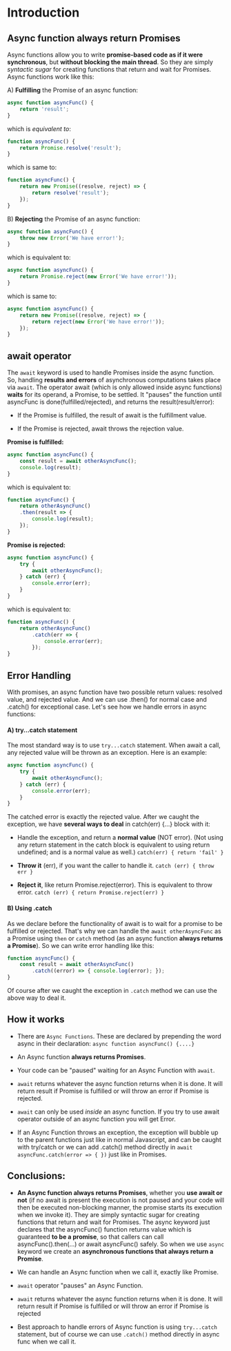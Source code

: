 # Introduction

## Async function always return Promises 

Async functions allow you to write **promise-based code as if it were synchronous**, but **without blocking the main thread**.  So they are simply *syntactic sugar* for creating functions that return and wait for Promises. Async functions work like this:

A) **Fulfilling** the Promise of an async function:

```js
async function asyncFunc() {
    return 'result';
}
```

which is *equivalent to*:

```js
function asyncFunc() {
    return Promise.resolve('result');
}
```
which is same to:

```js
function asyncFunc() {
    return new Promise((resolve, reject) => {
        return resolve('result');
    });
}
```

B) **Rejecting** the Promise of an async function:

```js
async function asyncFunc() {
    throw new Error('We have error!');
}
```

which is equivalent to:


```js
async function asyncFunc() {
    return Promise.reject(new Error('We have error!'));
}
```

which is same to:

```js
async function asyncFunc() {
    return new Promise((resolve, reject) => {
        return reject(new Error('We have error!'));
    });
}
```


## await operator

The `await` keyword is used to handle Promises inside the async function. So, handling **results and errors** of asynchronous computations takes place via `await`. The operator await (which is only allowed inside async functions) **waits** for its operand, a Promise, to be settled. It "pauses" the function until asyncFunc is done(fulfilled/rejected), and returns the result(result/error):

 - If the Promise is fulfilled, the result of await is the fulfillment value.

 - If the Promise is rejected, await throws the rejection value.

**Promise is fulfilled:**

```js
async function asyncFunc() {
    const result = await otherAsyncFunc();
    console.log(result);
}
```

which is equivalent to:

```js
function asyncFunc() {
    return otherAsyncFunc()
    .then(result => {
        console.log(result);
    });
}
```

**Promise is rejected:**

```js
async function asyncFunc() {
    try {
        await otherAsyncFunc();
    } catch (err) {
        console.error(err);
    }
}
```

which is equivalent to:

```js
function asyncFunc() {
    return otherAsyncFunc()
        .catch(err => {
            console.error(err);
        });
}
```

## Error Handling

With promises, an async function have two possible return values: resolved value, and rejected value. And we can use .then() for normal case and .catch() for exceptional case. Let's see how we handle errors in async functions:

#### A) try…catch statement

The most standard way is to use `try...catch` statement. When await a call, any rejected value will be thrown as an exception. Here is an example:

```js
async function asyncFunc() {
    try {
        await otherAsyncFunc();
    } catch (err) {
        console.error(err);
    }
}
```

The catched error is exactly the rejected value. After we caught the exception, we have **several ways to deal** in catch(err) {...} block with it:

 - Handle the exception, and return a **normal value** (NOT error). (Not using any return statement in the catch block is equivalent to using return undefined; and is a normal value as well.) `catch(err) { return 'fail' }`

 - **Throw it** (err), if you want the caller to handle it. `catch (err) { throw err }`

 - **Reject it**, like return Promise.reject(error). This is equivalent to throw error. `catch (err) { return Promise.reject(err) }`

#### B) Using .catch

As we declare before the functionality of await is to wait for a promise to be fulfilled or rejected. That's why we can handle the `await otherAsyncFunc` as a Promise using `then` or `catch` method (as an async function **always returns a Promise**). So we can write error handling like this:

```js
function asyncFunc() {
    const result = await otherAsyncFunc()
        .catch((error) => { console.log(error); });
}
```

Of course after we caught the exception in `.catch` method we can use the above way to deal it.

## How it works

 - There are `Async Functions`. These are declared by prepending the word async in their declaration: `async function asyncFunc() {....}`

 - An Async function **always returns Promises**.

 - Your code can be "paused" waiting for an Async Function with `await`.

 - `await` returns whatever the async function returns when it is done. It will return result if Promise is fulfilled or will throw an error if Promise is rejected.

 - `await` can only be used *inside* an async function. If you try to use await operator outside of an async function you will get Error.

 - If an Async Function throws an exception, the exception will bubble up to the parent functions just like in normal
  Javascript, and can be caught with try/catch or we can add .catch() method directly in `await asyncFunc.catch(error => { })` just like in Promises.

## Conclusions:

- **An Async function always returns Promises**, whether you **use await or not** (if no await is present the execution is not paused and your code will then be executed non-blocking manner, the promise starts its execution when we invoke it). They are simply syntactic sugar for creating functions that return and wait for Promises. The async keyword just declares that the asyncFunc() function returns value which is guaranteed **to be a promise**, so that callers can call asyncFunc().then(...) or await asyncFunc() safely. So when we use `async` keyword we create an **asynchronous functions that always return a Promise**.

- We can handle an Async function when we call it, exactly like Promise.

- `await` operator "pauses" an Async Function.

- `await` returns whatever the async function returns when it is done. It will return result if Promise is fulfilled or will throw an error if Promise is rejected

- Best approach to handle errors of Async function is using `try...catch` statement, but of course we can use `.catch()` method directly in async func when we call it.
